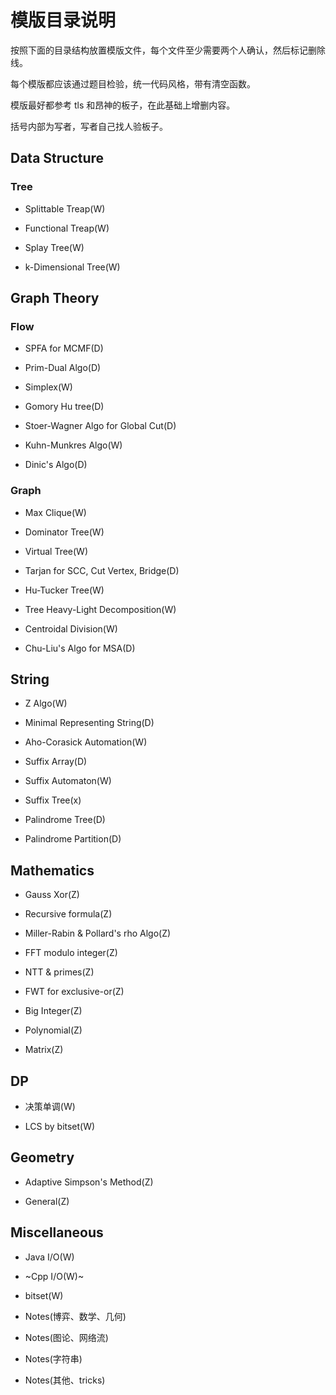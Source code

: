 # 模版目录说明

按照下面的目录结构放置模版文件，每个文件至少需要两个人确认，然后标记删除线。

每个模版都应该通过题目检验，统一代码风格，带有清空函数。

模版最好都参考 tls 和昂神的板子，在此基础上增删内容。

括号内部为写者，写者自己找人验板子。

## Data Structure

### Tree

- Splittable Treap(W)

- Functional Treap(W)

- Splay Tree(W)

- k-Dimensional Tree(W)

## Graph Theory

### Flow

- SPFA for MCMF(D)

- Prim-Dual Algo(D)

- Simplex(W)

- Gomory Hu tree(D)

- Stoer-Wagner Algo for Global Cut(D)

- Kuhn-Munkres Algo(W)

- Dinic's Algo(D)

### Graph

- Max Clique(W)

- Dominator Tree(W)

- Virtual Tree(W)

- Tarjan for SCC, Cut Vertex, Bridge(D)

- Hu-Tucker Tree(W)

- Tree Heavy-Light Decomposition(W)

- Centroidal Division(W)

- Chu-Liu's Algo for MSA(D)

## String

- Z Algo(W)

- Minimal Representing String(D)

- Aho-Corasick Automation(W)

- Suffix Array(D)

- Suffix Automaton(W)

- Suffix Tree(x)

- Palindrome Tree(D)

- Palindrome Partition(D)

## Mathematics

- Gauss Xor(Z)

- Recursive formula(Z)

- Miller-Rabin & Pollard's rho Algo(Z)

- FFT modulo integer(Z)

- NTT & primes(Z)

- FWT for exclusive-or(Z)

- Big Integer(Z)

- Polynomial(Z)

- Matrix(Z)

## DP

- 决策单调(W)

- LCS by bitset(W)

## Geometry

- Adaptive Simpson's Method(Z)

- General(Z)

## Miscellaneous

- Java I/O(W)

- ~Cpp I/O(W)~

- bitset(W)

- Notes(博弈、数学、几何)

- Notes(图论、网络流)

- Notes(字符串)
 
- Notes(其他、tricks)
